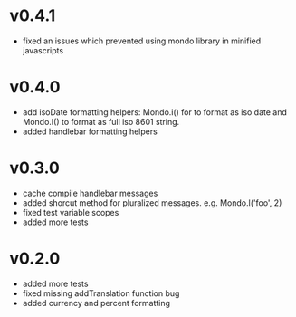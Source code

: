 v0.4.1
======
- fixed an issues which prevented using mondo library in minified javascripts 

v0.4.0
======
- add isoDate formatting helpers: Mondo.i() for to format as iso date and Mondo.I() to format as full iso 8601 string.
- added handlebar formatting helpers

v0.3.0
======
- cache compile handlebar messages
- added shorcut method for pluralized messages. e.g. Mondo.l('foo', 2)
- fixed test variable scopes
- added more tests

v0.2.0
======
- added more tests
- fixed missing addTranslation function bug
- added currency and percent formatting